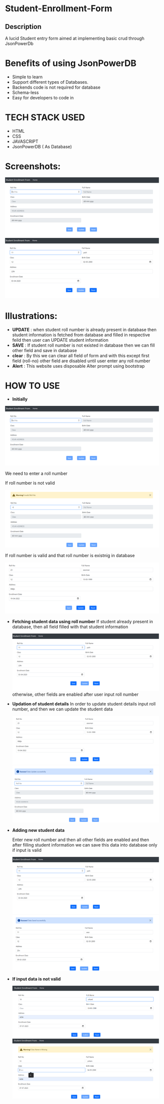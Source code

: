 # Student-Enrollment-Form
## Description 
A lucid Student entry form aimed at implementing basic crud through JsonPowerDb


# Benefits of using JsonPowerDB
* Simple to learn
* Support different types of Databases.
* Backends code is not required for database 
* Schema-less 
* Easy for developers to code in

# TECH STACK USED
* HTML
* CSS
* JAVASCRIPT 
* JsonPowerDB ( As Database)

# Screenshots:
<img src="/images/initial.png">
<img src="./images/datafilled.png">

# Illustrations:
* **UPDATE** : when student roll number is already present in database then student information is fetched from database and filled in respective feild then user can UPDATE student information 
* **SAVE** : If student roll number is not existed in database then we can fill other field and save in database
* **clear** : By this we can clear all field of form and with this except first field (roll-no) other field are disabled until user enter any roll number
* **Alert** : This website uses disposable Alter prompt using bootstrap

# HOW TO USE

* **Initially**
<img src="./images/initial.png">

We need to enter a roll number 

If roll number is not valid 

<img src="./images/invalidroll.png">

If roll number is valid and that roll number is existnig in database

<img src="./images/datafetch.png">

* **Fetching student data using roll number**
  If student already present in database, then all field filled with that student information
  
  <img src="./images/datafilled.png">
  otherwise, other fields are enabled after user input roll number
  
* **Updation of student details**
  In order to update student details input roll number, and then we can update the student data
  
  <img src="./images/datafetch.png">
  
  <img src="./images/successup.png">

* **Adding new student data**

  Enter new roll number and then all other fields are enabled and then after filling student information we can save this data into database only if input is valid
  
  <img src="./images/datafilled.png">
  
  <img src="./images/savesss.png">
  
 * **If input data is not valid**
 
   <img src="./images/bfwrong.png">
  
   <img src="./images/afwrong.png">

    
  
  